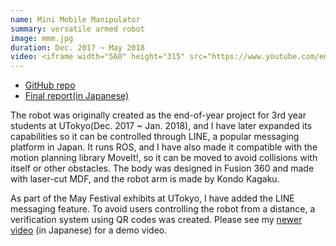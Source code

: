 ```yaml
---
name: Mini Mobile Manipulator
summary: versatile armed robot
image: mmm.jpg
duration: Dec. 2017 ~ May 2018
video: <iframe width="560" height="315" src="https://www.youtube.com/embed/AJrDMAA22wg?rel=0&amp;showinfo=0" frameborder="0" allow="autoplay; encrypted-media" allowfullscreen></iframe>
---
```

* [GitHub repo](https://github.com/Yasu31/Mini-Mobile-Manipulator)
* [Final report(in Japanese)](https://github.com/Yasu31/Mini-Mobile-Manipulator/raw/master/project_submissions/mmm_jishupro_report.pdf)

The robot was originally created as the end-of-year project for 3rd year students at UTokyo(Dec. 2017 ~ Jan. 2018), and I have later expanded its capabilities so it can be controlled through LINE, a popular messaging platform in Japan.
It runs ROS, and I have also made it compatible with the motion planning library MoveIt!, so it can be moved to avoid collisions with itself or other obstacles. The body was designed in Fusion 360 and made with laser-cut MDF, and the robot arm is made by Kondo Kagaku.

As part of the May Festival exhibits at UTokyo, I have added the LINE messaging feature. To avoid users controlling the robot from a distance, a verification system using QR codes was created. Please see my <a href="https://www.youtube.com/watch?v=Cs9X8V0TJgQ">newer video</a>    (in Japanese) for a demo video.
